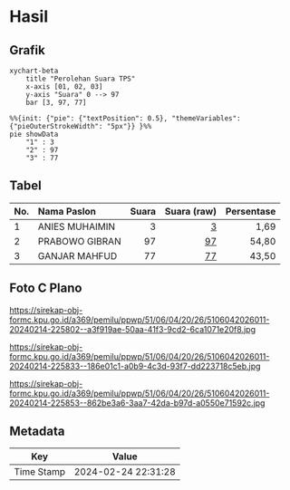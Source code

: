 # Hasil

## Grafik

```mermaid
xychart-beta
    title "Perolehan Suara TPS"
    x-axis [01, 02, 03]
    y-axis "Suara" 0 --> 97
    bar [3, 97, 77]
```

```mermaid
%%{init: {"pie": {"textPosition": 0.5}, "themeVariables": {"pieOuterStrokeWidth": "5px"}} }%%
pie showData
    "1" : 3
    "2" : 97
    "3" : 77
```

## Tabel

| No. | Nama Paslon    | Suara | Suara (raw) | Persentase |
|:--- |:-------------- | -----:| -----------:| ----------:|
| 1   | ANIES MUHAIMIN | 3     | [3][p-1]    | 1,69       |
| 2   | PRABOWO GIBRAN | 97    | [97][p-2]   | 54,80      |
| 3   | GANJAR MAHFUD  | 77    | [77][p-3]   | 43,50      |


[p-1]: https://github.com/gigit-pemilu/pemilu-2024-51-bali/blob/main/pilpres/hitung-suara/sub/51-bali/sub/06-bangli/sub/04-kintamani/sub/2026-batur-selatan/sub/011-tps/sub/paslon-1.txt
[p-2]: https://github.com/gigit-pemilu/pemilu-2024-51-bali/blob/main/pilpres/hitung-suara/sub/51-bali/sub/06-bangli/sub/04-kintamani/sub/2026-batur-selatan/sub/011-tps/sub/paslon-2.txt
[p-3]: https://github.com/gigit-pemilu/pemilu-2024-51-bali/blob/main/pilpres/hitung-suara/sub/51-bali/sub/06-bangli/sub/04-kintamani/sub/2026-batur-selatan/sub/011-tps/sub/paslon-3.txt

## Foto C Plano

https://sirekap-obj-formc.kpu.go.id/a369/pemilu/ppwp/51/06/04/20/26/5106042026011-20240214-225802--a3f919ae-50aa-41f3-9cd2-6ca1071e20f8.jpg

https://sirekap-obj-formc.kpu.go.id/a369/pemilu/ppwp/51/06/04/20/26/5106042026011-20240214-225833--186e01c1-a0b9-4c3d-93f7-dd223718c5eb.jpg

https://sirekap-obj-formc.kpu.go.id/a369/pemilu/ppwp/51/06/04/20/26/5106042026011-20240214-225853--862be3a6-3aa7-42da-b97d-a0550e71592c.jpg


## Metadata

| Key        | Value               |
| ---------- | ------------------- |
| Time Stamp | 2024-02-24 22:31:28 |



